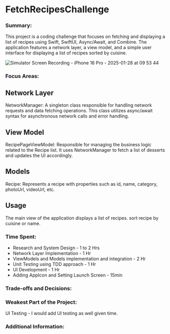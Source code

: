 # FetchRecipesChallenge

### Summary: 
This project is a coding challenge that focuses on fetching and displaying a list of recipes using Swift, SwiftUI, Async/Await, and Combine. The application features a network layer, a view model, and a simple user interface for displaying a list of recipes sorted by cuisine.

![Simulator Screen Recording - iPhone 16 Pro - 2025-01-28 at 09 53 44](https://github.com/user-attachments/assets/0586df32-e64c-434a-873d-dbe6ff739564)



### Focus Areas: 

## Network Layer
NetworkManager: A singleton class responsible for handling network requests and data fetching operations. This class utilizes async/await syntax for asynchronous network calls and error handling.

## View Model
RecipePageViewModel: Responsible for managing the business logic related to the Recipe list. It uses NetworkManager to fetch a list of desserts and updates the UI accordingly.

## Models
Recipe: Represents a recipe with properties such as id, name, category, photoUrl, videoUrl, etc.

## Usage
The main view of the application displays a list of recipes. sort recipe by cuisine or name.

### Time Spent:
* Research and System Design - 1 to 2 Hrs
* Network Layer Implementation - 1 Hr
* ViewModels and Models implementation and integration - 2 Hr
* Unit Testing using TDD approach - 1 Hr
* UI Development - 1 Hr
* Adding AppIcon and Setting Launch Screen - 15min

### Trade-offs and Decisions: 

### Weakest Part of the Project: 
UI Testing - I would add UI testing as well given time.

### Additional Information:
